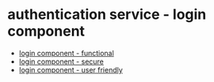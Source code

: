 # authentication service - login component

- [login component - functional](1a1.md)
- [login component - secure](1a2.md)
- [login component - user friendly](1a3.md)

